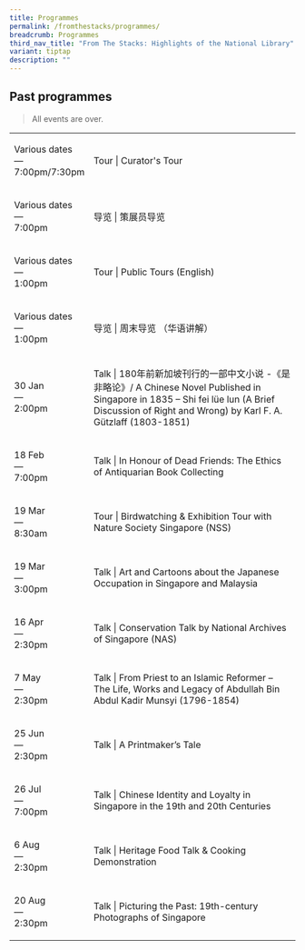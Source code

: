 ```yaml
---
title: Programmes
permalink: /fromthestacks/programmes/
breadcrumb: Programmes
third_nav_title: "From The Stacks: Highlights of the National Library"
variant: tiptap
description: ""
---
```

<h2>Past programmes</h2>
<blockquote>
<p>All events are over.</p>
</blockquote>
<table style="minWidth: 50px">
<colgroup>
<col>
<col>
</colgroup>
<tbody>
<tr>
<td rowspan="1" colspan="1">
<p>Various dates
<br>—
<br>7:00pm/7:30pm</p>
</td>
<td rowspan="1" colspan="1">
<p>Tour | Curator's Tour</p>
<p></p>
</td>
</tr>
<tr>
<td rowspan="1" colspan="1">
<p>Various dates
<br>—
<br>7:00pm</p>
</td>
<td rowspan="1" colspan="1">
<p>导览 | 策展员导览</p>
<p></p>
</td>
</tr>
<tr>
<td rowspan="1" colspan="1">
<p>Various dates
<br>—
<br>1:00pm</p>
</td>
<td rowspan="1" colspan="1">
<p>Tour | Public Tours (English)</p>
<p></p>
</td>
</tr>
<tr>
<td rowspan="1" colspan="1">
<p>Various dates
<br>—
<br>1:00pm</p>
</td>
<td rowspan="1" colspan="1">
<p>导览 | 周末导览 （华语讲解）</p>
<p></p>
</td>
</tr>
<tr>
<td rowspan="1" colspan="1">
<p>30 Jan
<br>—
<br>2:00pm</p>
</td>
<td rowspan="1" colspan="1">
<p>Talk | 180年前新加坡刊行的一部中文小说 -《是非略论》/ A Chinese Novel Published in Singapore
in 1835 – Shi fei lüe lun (A Brief Discussion of Right and Wrong) by Karl
F. A. Gützlaff (1803-1851)</p>
<p></p>
</td>
</tr>
<tr>
<td rowspan="1" colspan="1">
<p>18 Feb
<br>—
<br>7:00pm</p>
</td>
<td rowspan="1" colspan="1">
<p>Talk | In Honour of Dead Friends: The Ethics of Antiquarian Book Collecting</p>
<p></p>
</td>
</tr>
<tr>
<td rowspan="1" colspan="1">
<p>19 Mar
<br>—
<br>8:30am</p>
</td>
<td rowspan="1" colspan="1">
<p>Tour | Birdwatching &amp; Exhibition Tour with Nature Society Singapore
(NSS)</p>
<p></p>
</td>
</tr>
<tr>
<td rowspan="1" colspan="1">
<p>19 Mar
<br>—
<br>3:00pm</p>
</td>
<td rowspan="1" colspan="1">
<p>Talk | Art and Cartoons about the Japanese Occupation in Singapore and
Malaysia</p>
<p></p>
</td>
</tr>
<tr>
<td rowspan="1" colspan="1">
<p>16 Apr
<br>—
<br>2:30pm</p>
</td>
<td rowspan="1" colspan="1">
<p>Talk | Conservation Talk by National Archives of Singapore (NAS)</p>
<p></p>
</td>
</tr>
<tr>
<td rowspan="1" colspan="1">
<p>7 May
<br>—
<br>2:30pm</p>
</td>
<td rowspan="1" colspan="1">
<p>Talk | From Priest to an Islamic Reformer – The Life, Works and Legacy
of Abdullah Bin Abdul Kadir Munsyi (1796-1854)</p>
<p></p>
</td>
</tr>
<tr>
<td rowspan="1" colspan="1">
<p>25 Jun
<br>—
<br>2:30pm</p>
</td>
<td rowspan="1" colspan="1">
<p>Talk | A Printmaker’s Tale</p>
<p></p>
</td>
</tr>
<tr>
<td rowspan="1" colspan="1">
<p>26 Jul
<br>—
<br>7:00pm</p>
</td>
<td rowspan="1" colspan="1">
<p>Talk | Chinese Identity and Loyalty in Singapore in the 19th and 20th
Centuries</p>
<p></p>
</td>
</tr>
<tr>
<td rowspan="1" colspan="1">
<p>6 Aug
<br>—
<br>2:30pm</p>
</td>
<td rowspan="1" colspan="1">
<p>Talk | Heritage Food Talk &amp; Cooking Demonstration</p>
<p></p>
</td>
</tr>
<tr>
<td rowspan="1" colspan="1">
<p>20 Aug
<br>—
<br>2:30pm</p>
</td>
<td rowspan="1" colspan="1">
<p>Talk | Picturing the Past: 19th-century Photographs of Singapore</p>
<p></p>
</td>
</tr>
</tbody>
</table>
<p></p>